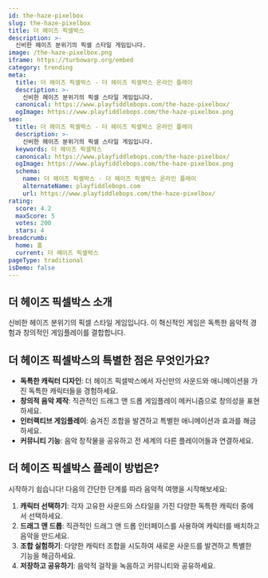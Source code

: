 ```yaml
---
id: the-haze-pixelbox
slug: the-haze-pixelbox
title: 더 헤이즈 픽셀박스
description: >-
  신비한 헤이즈 분위기의 픽셀 스타일 게임입니다.
image: /the-haze-pixelbox.png
iframe: https://turbowarp.org/embed
category: trending
meta:
  title: 더 헤이즈 픽셀박스 - 더 헤이즈 픽셀박스 온라인 플레이
  description: >-
    신비한 헤이즈 분위기의 픽셀 스타일 게임입니다.
  canonical: https://www.playfiddlebops.com/the-haze-pixelbox/
  ogImage: https://www.playfiddlebops.com/the-haze-pixelbox.png
seo:
  title: 더 헤이즈 픽셀박스 - 더 헤이즈 픽셀박스 온라인 플레이
  description: >-
    신비한 헤이즈 분위기의 픽셀 스타일 게임입니다.
  keywords: 더 헤이즈 픽셀박스
  canonical: https://www.playfiddlebops.com/the-haze-pixelbox/
  ogImage: https://www.playfiddlebops.com/the-haze-pixelbox.png
  schema:
    name: 더 헤이즈 픽셀박스 - 더 헤이즈 픽셀박스 온라인 플레이
    alternateName: playfiddlebops.com
    url: https://www.playfiddlebops.com/the-haze-pixelbox/
rating:
  score: 4.2
  maxScore: 5
  votes: 200
  stars: 4
breadcrumb:
  home: 홈
  current: 더 헤이즈 픽셀박스
pageType: traditional
isDemo: false
---
```


## 더 헤이즈 픽셀박스 소개

신비한 헤이즈 분위기의 픽셀 스타일 게임입니다. 이 혁신적인 게임은 독특한 음악적 경험과 창의적인 게임플레이를 결합합니다.

## 더 헤이즈 픽셀박스의 특별한 점은 무엇인가요?

- **독특한 캐릭터 디자인**: 더 헤이즈 픽셀박스에서 자신만의 사운드와 애니메이션을 가진 독특한 캐릭터들을 경험하세요.
- **창의적 음악 제작**: 직관적인 드래그 앤 드롭 게임플레이 메커니즘으로 창의성을 표현하세요.
- **인터랙티브 게임플레이**: 숨겨진 조합을 발견하고 특별한 애니메이션과 효과를 해금하세요.
- **커뮤니티 기능**: 음악 창작물을 공유하고 전 세계의 다른 플레이어들과 연결하세요.

## 더 헤이즈 픽셀박스 플레이 방법은?

시작하기 쉽습니다\! 다음의 간단한 단계를 따라 음악적 여행을 시작해보세요:

1. **캐릭터 선택하기**: 각자 고유한 사운드와 스타일을 가진 다양한 독특한 캐릭터 중에서 선택하세요.
1. **드래그 앤 드롭**: 직관적인 드래그 앤 드롭 인터페이스를 사용하여 캐릭터를 배치하고 음악을 만드세요.
1. **조합 실험하기**: 다양한 캐릭터 조합을 시도하여 새로운 사운드를 발견하고 특별한 기능을 해금하세요.
1. **저장하고 공유하기**: 음악적 걸작을 녹음하고 커뮤니티와 공유하세요.

